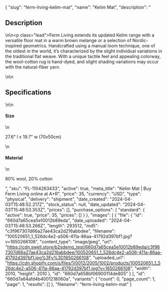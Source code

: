{
  "slug": "ferm-living-kelim-mat",
  "name": "Kelim Mat",
  "description": "<h2>Description</h2>\n<!-- split -->\n<p class=\"lead\">Ferm Living extends its updated Kelim range with a versatile floor mat in a warm brown melange or a selection of Nordic-inspired geometrics. Handcrafted using a manual loom technique, one of the oldest in the world, it’s characterized by the slight individual variations in the traditional flat weave. With a unique tactile feel and appealing colorway, the wool-cotton rug is hand-dyed, and slight shading variations may occur with the natural-fiber yarn.</p>\n<!-- split -->\n<h2>Specifications</h2>\n<!-- split -->\n<h4>Size</h4>\n<p>27.6\" l x 19.7\" w (70x50cm)</p>\n<h4>Material</h4>\n<p>80% wool, 20% cotton</p>",
  "sku": "FL-1104263433",
  "active": true,
  "meta_title": "Kelim Mat | Buy Ferm Living online at A+R",
  "price": 35,
  "currency": "USD",
  "type": "physical",
  "delivery": "shipment",
  "date_created": "2024-04-03T15:48:52.217Z",
  "stock_status": null,
  "date_updated": "2024-04-03T15:48:53.353Z",
  "prices": [],
  "purchase_options": {
    "standard": {
      "active": true,
      "price": 35,
      "prices": []
    }
  },
  "images": [
    {
      "file": {
        "id": "660d7a65cea5e10012b89eda",
        "date_uploaded": "2024-04-03T15:48:53.266Z",
        "length": 293512,
        "md5": "c3f967307d66a27ae43ca2d216abbdee",
        "filename": "100520651_1_526dc4e2-a506-411a-86aa-41792d397bf1.jpg?v=1650266108",
        "content_type": "image/jpeg",
        "url": "https://cdn.swell.store/b2sdemo_test/660d7a65cea5e10012b89eda/c3f967307d66a27ae43ca2d216abbdee/100520651_1_526dc4e2-a506-411a-86aa-41792d397bf1.jpg%3Fv%3D1650266108",
        "uploaded_url": "https://cdn.shopify.com/s/files/1/0012/2005/1002/products/100520651_1_526dc4e2-a506-411a-86aa-41792d397bf1.jpg?v=1650266108",
        "width": 2010,
        "height": 2010
      },
      "id": "660d7a658bf06900114de805"
    }
  ],
  "id": "660d7a64afd4b4001218060a",
  "variants": {
    "count": 0,
    "page_count": 1,
    "page": 1,
    "results": []
  },
  "filename": "ferm-living-kelim-mat"
}